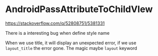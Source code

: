 # AndroidPassAttributeToChildVIew

https://stackoverflow.com/q/52808751/5381331

There is a interesting bug when define style name

When we use title, it will display an unexpected error, if we use `layout_title` the error gone.
The magic maybe `layout` keyword